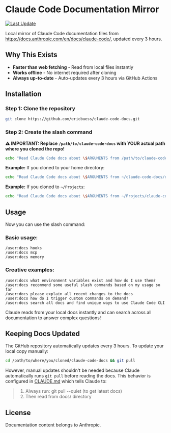 # Claude Code Documentation Mirror

[![Last Update](https://img.shields.io/github/last-commit/ericbuess/claude-code-docs/main.svg?label=docs%20updated)](https://github.com/ericbuess/claude-code-docs/commits/main)

Local mirror of Claude Code documentation files from https://docs.anthropic.com/en/docs/claude-code/, updated every 3 hours.

## Why This Exists

- **Faster than web fetching** - Read from local files instantly
- **Works offline** - No internet required after cloning
- **Always up-to-date** - Auto-updates every 3 hours via GitHub Actions

## Installation

### Step 1: Clone the repository

```bash
git clone https://github.com/ericbuess/claude-code-docs.git
```

### Step 2: Create the slash command

**⚠️ IMPORTANT: Replace `/path/to/claude-code-docs` with YOUR actual path where you cloned the repo!**

```bash
echo "Read Claude Code docs about \$ARGUMENTS from /path/to/claude-code-docs/docs/" > ~/.claude/commands/docs.md
```

**Example:** If you cloned to your home directory:
```bash
echo "Read Claude Code docs about \$ARGUMENTS from ~/claude-code-docs/docs/" > ~/.claude/commands/docs.md
```

**Example:** If you cloned to `~/Projects`:
```bash
echo "Read Claude Code docs about \$ARGUMENTS from ~/Projects/claude-code-docs/docs/" > ~/.claude/commands/docs.md
```

## Usage

Now you can use the slash command:

### Basic usage:
```
/user:docs hooks
/user:docs mcp
/user:docs memory
```

### Creative examples:
```
/user:docs what environment variables exist and how do I use them?
/user:docs recommend some useful slash commands based on my usage so far
/user:docs please explain all recent changes to the docs
/user:docs how do I trigger custom commands on demand?
/user:docs search all docs and find unique ways to use Claude Code CLI
```

Claude reads from your local docs instantly and can search across all documentation to answer complex questions!

## Keeping Docs Updated

The GitHub repository automatically updates every 3 hours. To update your local copy manually:

```bash
cd /path/to/where/you/cloned/claude-code-docs && git pull
```

However, manual updates shouldn't be needed because Claude automatically runs `git pull` before reading the docs. This behavior is configured in [CLAUDE.md](./CLAUDE.md) which tells Claude to:

> 1. Always run: git pull --quiet (to get latest docs)
> 2. Then read from docs/ directory

## License

Documentation content belongs to Anthropic.